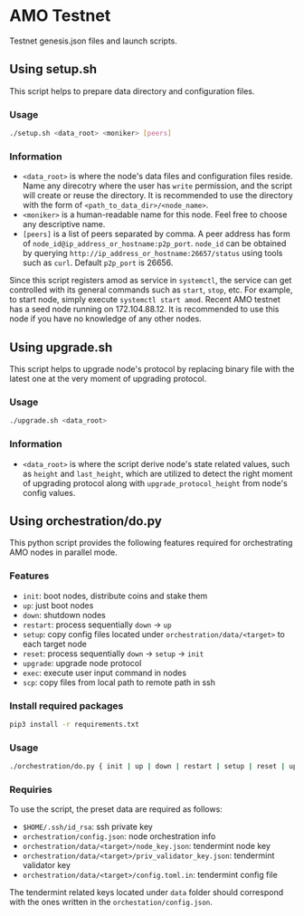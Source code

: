 # AMO Testnet
Testnet genesis.json files and launch scripts.

## Using setup.sh
This script helps to prepare data directory and configuration files.

### Usage
```bash
./setup.sh <data_root> <moniker> [peers]
```

### Information
- `<data_root>` is where the node's data files and configuration files reside.
  Name any direcotry where the user has `write` permission, and the script will
  create or reuse the directory. It is recommended to use the directory with
  the form of `<path_to_data_dir>/<node_name>`.
- `<moniker>` is a human-readable name for this node. Feel free to choose any
  descriptive name.
- `[peers]` is a list of peers separated by comma. A peer address has form of
  `node_id@ip_address_or_hostname:p2p_port`. `node_id` can be obtained by
  querying `http://ip_address_or_hostname:26657/status` using tools such as
  `curl`. Default `p2p_port` is 26656.

Since this script registers amod as service in `systemctl`, the service can get
controlled with its general commands such as `start`, `stop`, etc. For example,
to start node, simply execute `systemctl start amod`. Recent AMO testnet has a
seed node running on 172.104.88.12. It is recommended to use this node if you
have no knowledge of any other nodes.

## Using upgrade.sh
This script helps to upgrade node's protocol by replacing binary file with the
latest one at the very moment of upgrading protocol.

### Usage
```bash
./upgrade.sh <data_root>
```

### Information
- `<data_root>` is where the script derive node's state related values, such as
  `height` and `last_height`, which are utilized to detect the right moment of
  upgrading protocol along with `upgrade_protocol_height` from node's config
  values.

## Using orchestration/do.py
This python script provides the following features required for orchestrating
AMO nodes in parallel mode.

### Features
- `init`: boot nodes, distribute coins and stake them 
- `up`: just boot nodes
- `down`: shutdown nodes
- `restart`: process sequentially `down` -> `up`
- `setup`: copy config files located under `orchestration/data/<target>` to
  each target node
- `reset`: process sequentially `down` -> `setup` -> `init`
- `upgrade`: upgrade node protocol
- `exec`: execute user input command in nodes
- `scp`: copy files from local path to remote path in ssh

### Install required packages
```bash
pip3 install -r requirements.txt
```

### Usage
```bash
./orchestration/do.py { init | up | down | restart | setup | reset | upgrade | exec | scp }
```

### Requiries
To use the script, the preset data are required as follows:
- `$HOME/.ssh/id_rsa`: ssh private key 
- `orchestration/config.json`: node orchestration info
- `orchestration/data/<target>/node_key.json`: tendermint node key
- `orchestration/data/<target>/priv_validator_key.json`: tendermint validator
  key
- `orchestration/data/<target>/config.toml.in`: tendermint config file

The tendermint related keys located under `data` folder should correspond with
the ones written in the `orchestation/config.json`.
